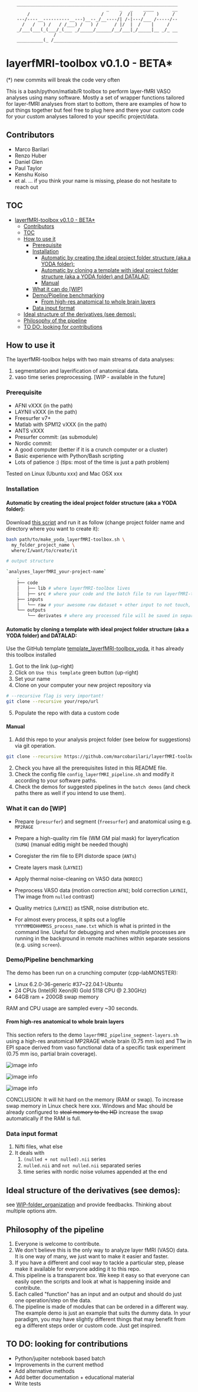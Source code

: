 ```
    _____________________________________________________________
                                      _    _   _    ____       __
        /                           /      /  /|    /    )     / 
    ---/----__----------__---)__--_/__----/| /-|---/___ /-----/--
      /   /   ) /   / /___) /   ) /      / |/  |  /    |     /    
    _/___(___(_(___/_(___ _/_____/______/__/___|_/_____|__ _/_ __
                  /                                              
    __________(_ /_______________________________________________
```


# layerfMRI-toolbox v0.1.0 - BETA*

(*) new commits will break the code very often

This is a bash/python/matlab/R toolbox to perform layer-fMRI VASO analyses using many software. Mostly a set of wrapper functions tailored for layer-fMRI analyses from start to bottom, there are examples of how to put things together but feel free to plug here and there your custom code for your custom analyses tailored to your specific project/data.

## Contributors

- Marco Barilari
- Renzo Huber
- Daniel Glen
- Paul Taylor
- Kenshu Koiso
- et al. ... if you think your name is missing, please do not hesitate to reach out

## TOC
- [layerfMRI-toolbox v0.1.0 - BETA\*](#layerfmri-toolbox-v010---beta)
  - [Contributors](#contributors)
  - [TOC](#toc)
  - [How to use it](#how-to-use-it)
    - [Prerequisite](#prerequisite)
    - [Installation](#installation)
      - [Automatic by creating the ideal project folder structure (aka a YODA folder):](#automatic-by-creating-the-ideal-project-folder-structure-aka-a-yoda-folder)
      - [Automatic by cloning a template with ideal project folder structure (aka a YODA folder) and DATALAD:](#automatic-by-cloning-a-template-with-ideal-project-folder-structure-aka-a-yoda-folder-and-datalad)
      - [Manual](#manual)
    - [What it can do \[WIP\]](#what-it-can-do-wip)
    - [Demo/Pipeline benchmarking](#demopipeline-benchmarking)
      - [From high-res anatomical to whole brain layers](#from-high-res-anatomical-to-whole-brain-layers)
    - [Data input format](#data-input-format)
  - [Ideal structure of the derivatives (see demos):](#ideal-structure-of-the-derivatives-see-demos)
  - [Philosophy of the pipeline](#philosophy-of-the-pipeline)
  - [TO DO: looking for contributions](#to-do-looking-for-contributions)

## How to use it

The layerfMRI-toolbox helps with two main streams of data analyses:

1. segmentation and layerification of anatomical data.
2. vaso time series preprocessing. [WIP - available in the future]

### Prerequisite

- AFNI vXXX (in the path)
- LAYNII vXXX (in the path)
- Freesurfer v7+ 
- Matlab with SPM12 vXXX (in the path)
- ANTS vXXX
- Presurfer commit: (as submodule)
- Nordic commit:
- A good computer (better if it is a crunch computer or a cluster)
- Basic experience with Python/Bash scripting
- Lots of patience :) (tips: most of the time is just a path problem)

Tested on Linux (Ubuntu xxx) and Mac OSX xxx

### Installation

#### Automatic by creating the ideal project folder structure (aka a YODA folder):

Download [this script](src/utils/make_yoda_layerfMRI-toolbox.sh) and run it as follow (change project folder name and directory where you want to create it):

```bash
bash path/to/make_yoda_layerfMRI-toolbox.sh \
  my_folder_project_name \
  where/I/want/to/create/it
```

```bash
# output structure

`analyses_layerfMRI_your-project-name`
    .
    ├── code
    │   ├── lib # where layerfMRI-toolbox lives
    │   ├── src # where your code and the batch file to run layerfMRI-toolbox live
    ├── inputs
    │   └── raw # your awesome raw dataset + other input to not touch, ideally bidslike format
    └── outputs
        └── derivates # where any processed file will be saved in separate subfolders named by `software-step` 
```

#### Automatic by cloning a template with ideal project folder structure (aka a YODA folder) and DATALAD:

Use the GitHub template [template_layerfMRI-toolbox_yoda](https://github.com/marcobarilari/template_layerfMRI-toolbox_yoda), it has already this toolbox installed

1. Got to the link (up-right)
2. Click on `Use this template` green button (up-right)
3. Set your name
4. Clone on your computer your new project repository via

```bash
# --recursive flag is very important!
git clone --recursive your/repo/url
```

5. Populate the repo with data a custom code

#### Manual

1. Add this repo to your analysis project folder (see below for suggestions) via git operation.

```bash
git clone --recursive https://github.com/marcobarilari/layerfMRI-toolbox.git
```

2. Check you have all the prerequisites listed in this README file.
3. Check the config file `config_layerfMRI_pipeline.sh` and modify it according to your software paths.
4. Check the demos for suggested pipelines in the `batch demos` (and check paths there as well if you intend to use them).

### What it can do [WIP]

* Prepare (`presurfer`) and segment (`freesurfer`) and anatomical using e.g. `MP2RAGE`

* Prepare a high-quality rim file (WM GM pial mask) for layeryfication (`SUMA`) (manual editig might be needed though)

* Coregister the rim file to EPI distorde space (`ANTs`)

* Create layers mask (`LAYNII`)

* Apply thermal noise-cleaning on VASO data (`NORDIC`)
  
* Preprocess VASO data (motion correction `AFNI`; bold correction `LAYNII`, T1w image from `nulled` contrast)

* Quality metrics (`LAYNII`) as tSNR, noise distribution etc.

* For almost every process, it spits out a logfile `YYYYMMDDHHMMSS_process_name.txt` which is what is printed in the command line. Useful for debugging and when multiple processes are running in the background in remote machines within separate sessions (e.g. using `screen`).

### Demo/Pipeline benchmarking

The demo has been run on a crunching computer (cpp-labMONSTER):

- Linux 6.2.0-36-generic #37~22.04.1-Ubuntu
- 24 CPUs (Intel(R) Xeon(R) Gold 5118 CPU @ 2.30GHz)
- 64GB ram + 200GB swap memory

RAM and CPU usage are sampled every ~30 seconds.

#### From high-res anatomical to whole brain layers

This section refers to the demo `layerfMRI_pipeline_segment-layers.sh` using a high-res anatomical MP2RAGE whole brain (0.75 mm iso) and T1w in EPI space derived from vaso functional data of a specific task experiment (0.75 mm iso, partial brain coverage).

![image info](./src/benchmark/ram.png)

![image info](./src/benchmark/cpu.png)

![image info](./src/benchmark/disk.png)

CONCLUSION: It will hit hard on the memory (RAM or swap). To increase swap memory in Linux check here xxx. Windows and Mac should be already configured to ~~steal memory to the HD~~ increase the swap automatically if the RAM is full.

### Data input format

1. Nifti files, what else
2. It deals with
   1. `(nulled + not nulled).nii` series 
   2. `nulled.nii` and `not nulled.nii` separated series
   3. time series with nordic noise volumes appended at the end

## Ideal structure of the derivatives (see demos):

see [WIP-folder_organization](WIP-folder_organization.md) and provide feedbacks. Thinking about multiple options atm.

## Philosophy of the pipeline

1. Everyone is welcome to contribute.
2. We don't believe this is the only way to analyze layer fMRI (VASO) data. It is one way of many, we just want to make it easier and faster.
3. If you have a different and cool way to tackle a particular step, please make it available for everyone adding it to this repo. 
4. This pipeline is a transparent box. We keep it easy so that everyone can easily open the scripts and look at what is happening inside and contribute.
5. Each called "function" has an input and an output and should do just one operation/step on the data.
6. The pipeline is made of modules that can be ordered in a different way. The example demo is just an example that suits the dummy data. In your paradigm, you may have slightly different things that may benefit from eg a different steps order or custom code. Just get inspired.

## TO DO: looking for contributions

- Python/jupiter notebook based batch
- Improvements in the current method
- Add alternative methods
- Add better documentation + educational material
- Write tests
